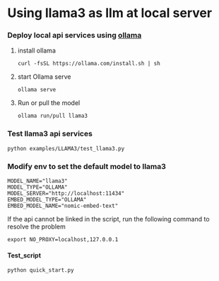 
# Using llama3 as llm at local server


### Deploy local api services using [ollama](#https://github.com/ollama/ollama/tree/main)


1. install ollama

   ```
   curl -fsSL https://ollama.com/install.sh | sh
   ```

2. start Ollama serve

   ```
   ollama serve 
   ```

3. Run or pull the model

   ```
   ollama run/pull llama3
   ```

### Test llama3 api services


```
python examples/LLAMA3/test_llama3.py
```


### Modify env to set the default model to llama3

```
MODEL_NAME="llama3"
MODEL_TYPE="OLLAMA"
MODEL_SERVER="http://localhost:11434"
EMBED_MODEL_TYPE="OLLAMA"
EMBED_MODEL_NAME="nomic-embed-text"
```

If the api cannot be linked in the script, run the following command to resolve the problem
```
export NO_PROXY=localhost,127.0.0.1 
```

#### Test_script

```
python quick_start.py
```